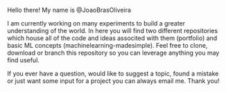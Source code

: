 Hello there! My name is @JoaoBrasOliveira

I am currently working on many experiments to build a greater understanding of the world. In here you will find two different repositories which house all of the code and ideas associted with them (portfolio) and basic ML concepts (machinelearning-madesimple). Feel free to clone, download or branch this repository so you can leverage anything you may find useful.

If you ever have a question, would like to suggest a topic, found a mistake or just want some input for a project you can always email me. Thank you!
<!---
JoaoBrasOliveira/JoaoBrasOliveira is a ✨ special ✨ repository because its `README.md` (this file) appears on your GitHub profile.
You can click the Preview link to take a look at your changes.
--->
